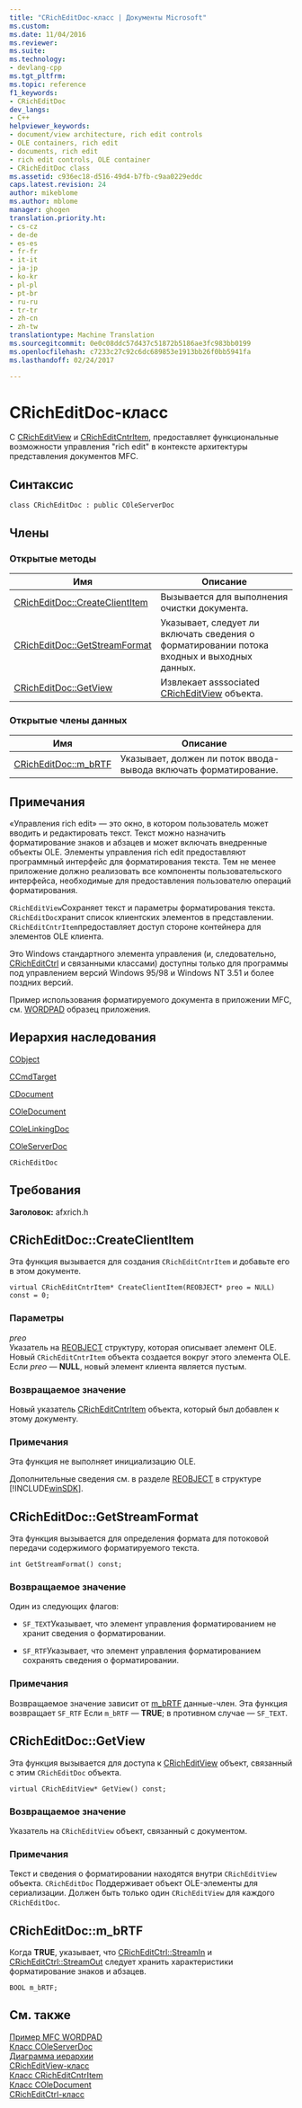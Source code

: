 ```yaml
---
title: "CRichEditDoc-класс | Документы Microsoft"
ms.custom: 
ms.date: 11/04/2016
ms.reviewer: 
ms.suite: 
ms.technology:
- devlang-cpp
ms.tgt_pltfrm: 
ms.topic: reference
f1_keywords:
- CRichEditDoc
dev_langs:
- C++
helpviewer_keywords:
- document/view architecture, rich edit controls
- OLE containers, rich edit
- documents, rich edit
- rich edit controls, OLE container
- CRichEditDoc class
ms.assetid: c936ec18-d516-49d4-b7fb-c9aa0229eddc
caps.latest.revision: 24
author: mikeblome
ms.author: mblome
manager: ghogen
translation.priority.ht:
- cs-cz
- de-de
- es-es
- fr-fr
- it-it
- ja-jp
- ko-kr
- pl-pl
- pt-br
- ru-ru
- tr-tr
- zh-cn
- zh-tw
translationtype: Machine Translation
ms.sourcegitcommit: 0e0c08ddc57d437c51872b5186ae3fc983bb0199
ms.openlocfilehash: c7233c27c92c6dc689853e1913bb26f0bb5941fa
ms.lasthandoff: 02/24/2017

---
```

# <a name="cricheditdoc-class"></a>CRichEditDoc-класс
С [CRichEditView](../../mfc/reference/cricheditview-class.md) и [CRichEditCntrItem](../../mfc/reference/cricheditcntritem-class.md), предоставляет функциональные возможности управления "rich edit" в контексте архитектуры представления документов MFC.  
  
## <a name="syntax"></a>Синтаксис  
  
```  
class CRichEditDoc : public COleServerDoc  
```  
  
## <a name="members"></a>Члены  
  
### <a name="public-methods"></a>Открытые методы  
  
|Имя|Описание|  
|----------|-----------------|  
|[CRichEditDoc::CreateClientItem](#createclientitem)|Вызывается для выполнения очистки документа.|  
|[CRichEditDoc::GetStreamFormat](#getstreamformat)|Указывает, следует ли включать сведения о форматировании потока входных и выходных данных.|  
|[CRichEditDoc::GetView](#getview)|Извлекает asssociated [CRichEditView](../../mfc/reference/cricheditview-class.md) объекта.|  
  
### <a name="public-data-members"></a>Открытые члены данных  
  
|Имя|Описание|  
|----------|-----------------|  
|[CRichEditDoc::m_bRTF](#m_brtf)|Указывает, должен ли поток ввода-вывода включать форматирование.|  
  
## <a name="remarks"></a>Примечания  
 «Управления rich edit» — это окно, в котором пользователь может вводить и редактировать текст. Текст можно назначить форматирование знаков и абзацев и может включать внедренные объекты OLE. Элементы управления rich edit предоставляют программный интерфейс для форматирования текста. Тем не менее приложение должно реализовать все компоненты пользовательского интерфейса, необходимые для предоставления пользователю операций форматирования.  
  
 `CRichEditView`Сохраняет текст и параметры форматирования текста. `CRichEditDoc`хранит список клиентских элементов в представлении. `CRichEditCntrItem`предоставляет доступ стороне контейнера для элементов OLE клиента.  
  
 Это Windows стандартного элемента управления (и, следовательно, [CRichEditCtrl](../../mfc/reference/cricheditctrl-class.md) и связанными классами) доступны только для программы под управлением версий Windows 95/98 и Windows NT 3.51 и более поздних версий.  
  
 Пример использования форматируемого документа в приложении MFC, см. [WORDPAD](../../visual-cpp-samples.md) образец приложения.  
  
## <a name="inheritance-hierarchy"></a>Иерархия наследования  
 [CObject](../../mfc/reference/cobject-class.md)  
  
 [CCmdTarget](../../mfc/reference/ccmdtarget-class.md)  
  
 [CDocument](../../mfc/reference/cdocument-class.md)  
  
 [COleDocument](../../mfc/reference/coledocument-class.md)  
  
 [COleLinkingDoc](../../mfc/reference/colelinkingdoc-class.md)  
  
 [COleServerDoc](../../mfc/reference/coleserverdoc-class.md)  
  
 `CRichEditDoc`  
  
## <a name="requirements"></a>Требования  
 **Заголовок:** afxrich.h  
  
##  <a name="a-namecreateclientitema--cricheditdoccreateclientitem"></a><a name="createclientitem"></a>CRichEditDoc::CreateClientItem  
 Эта функция вызывается для создания `CRichEditCntrItem` и добавьте его в этом документе.  
  
```  
virtual CRichEditCntrItem* CreateClientItem(REOBJECT* preo = NULL) const = 0;  
```  
  
### <a name="parameters"></a>Параметры  
 *preo*  
 Указатель на [REOBJECT](http://msdn.microsoft.com/library/windows/desktop/bb787946) структуру, которая описывает элемент OLE. Новый `CRichEditCntrItem` объекта создается вокруг этого элемента OLE. Если *preo* — **NULL**, новый элемент клиента является пустым.  
  
### <a name="return-value"></a>Возвращаемое значение  
 Новый указатель [CRichEditCntrItem](../../mfc/reference/cricheditcntritem-class.md) объекта, который был добавлен к этому документу.  
  
### <a name="remarks"></a>Примечания  
 Эта функция не выполняет инициализацию OLE.  
  
 Дополнительные сведения см. в разделе [REOBJECT](http://msdn.microsoft.com/library/windows/desktop/bb787946) в структуре [!INCLUDE[winSDK](../../atl/includes/winsdk_md.md)].  
  
##  <a name="a-namegetstreamformata--cricheditdocgetstreamformat"></a><a name="getstreamformat"></a>CRichEditDoc::GetStreamFormat  
 Эта функция вызывается для определения формата для потоковой передачи содержимого форматируемого текста.  
  
```  
int GetStreamFormat() const;  
```  
  
### <a name="return-value"></a>Возвращаемое значение  
 Один из следующих флагов:  
  
- `SF_TEXT`Указывает, что элемент управления форматированием не хранит сведения о форматировании.  
  
- `SF_RTF`Указывает, что элемент управления форматированием сохранять сведения о форматировании.  
  
### <a name="remarks"></a>Примечания  
 Возвращаемое значение зависит от [m_bRTF](#m_brtf) данные-член. Эта функция возвращает `SF_RTF` Если `m_bRTF` — **TRUE**; в противном случае — `SF_TEXT`.  
  
##  <a name="a-namegetviewa--cricheditdocgetview"></a><a name="getview"></a>CRichEditDoc::GetView  
 Эта функция вызывается для доступа к [CRichEditView](../../mfc/reference/cricheditview-class.md) объект, связанный с этим `CRichEditDoc` объекта.  
  
```  
virtual CRichEditView* GetView() const;  
```  
  
### <a name="return-value"></a>Возвращаемое значение  
 Указатель на `CRichEditView` объект, связанный с документом.  
  
### <a name="remarks"></a>Примечания  
 Текст и сведения о форматировании находятся внутри `CRichEditView` объекта. `CRichEditDoc` Поддерживает объект OLE-элементы для сериализации. Должен быть только один `CRichEditView` для каждого `CRichEditDoc`.  
  
##  <a name="a-namembrtfa--cricheditdocmbrtf"></a><a name="m_brtf"></a>CRichEditDoc::m_bRTF  
 Когда **TRUE**, указывает, что [CRichEditCtrl::StreamIn](../../mfc/reference/cricheditctrl-class.md#streamin) и [CRichEditCtrl::StreamOut](../../mfc/reference/cricheditctrl-class.md#streamout) следует хранить характеристики форматирование знаков и абзацев.  
  
```  
BOOL m_bRTF;  
```  
  
## <a name="see-also"></a>См. также  
 [Пример MFC WORDPAD](../../visual-cpp-samples.md)   
 [Класс COleServerDoc](../../mfc/reference/coleserverdoc-class.md)   
 [Диаграмма иерархии](../../mfc/hierarchy-chart.md)   
 [CRichEditView-класс](../../mfc/reference/cricheditview-class.md)   
 [Класс CRichEditCntrItem](../../mfc/reference/cricheditcntritem-class.md)   
 [Класс COleDocument](../../mfc/reference/coledocument-class.md)   
 [CRichEditCtrl-класс](../../mfc/reference/cricheditctrl-class.md)

